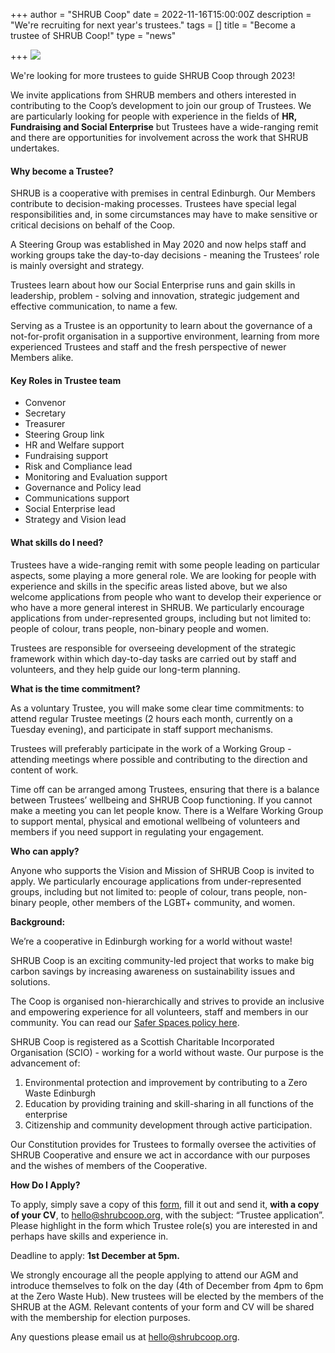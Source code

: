 +++
author = "SHRUB Coop"
date = 2022-11-16T15:00:00Z
description = "We're recruiting for next year's trustees."
tags = []
title = "Become a trustee of SHRUB Coop!"
type = "news"

+++
![](https://res.cloudinary.com/shrub-co-op/image/upload/v1668609564/shrubcoop.org/media/web_image_template_tm3vs6_c3igiy.png)

We're looking for more trustees to guide SHRUB Coop through 2023!

We invite applications from SHRUB members and others interested in contributing to the Coop’s development to join our group of Trustees. We are particularly looking for people with experience in the fields of **HR, Fundraising and Social Enterprise** but Trustees have a wide-ranging remit and there are opportunities for involvement across the work that SHRUB undertakes.

#### Why become a Trustee?

SHRUB is a cooperative with premises in central Edinburgh. Our Members contribute to decision-making processes. Trustees have special legal responsibilities and, in some circumstances may have to make sensitive or critical decisions on behalf of the Coop.

A Steering Group was established in May 2020 and now helps staff and working groups take the day-to-day decisions - meaning the Trustees’ role is mainly oversight and strategy.

Trustees learn about how our Social Enterprise runs and gain skills in leadership, problem - solving and innovation, strategic judgement and effective communication, to name a few.

Serving as a Trustee is an opportunity to learn about the governance of a not-for-profit organisation in a supportive environment, learning from more experienced Trustees and staff and the fresh perspective of newer Members alike.

#### Key Roles in Trustee team

* Convenor
* Secretary
* Treasurer
* Steering Group link
* HR and Welfare support
* Fundraising support
* Risk and Compliance lead
* Monitoring and Evaluation support
* Governance and Policy lead
* Communications support
* Social Enterprise lead
* Strategy and Vision lead

#### What skills do I need?

Trustees have a wide-ranging remit with some people leading on particular aspects, some playing a more general role. We are looking for people with experience and skills in the specific areas listed above, but we also welcome applications from people who want to develop their experience or who have a more general interest in SHRUB. We particularly encourage applications from under-represented groups, including but not limited to: people of colour, trans people, non-binary people and women.

Trustees are responsible for overseeing development of the strategic framework within which day-to-day tasks are carried out by staff and volunteers, and they help guide our long-term planning.

**What is the time commitment?**

As a voluntary Trustee, you will make some clear time commitments: to attend regular Trustee meetings (2 hours each month, currently on a Tuesday evening), and participate in staff support mechanisms.

Trustees will preferably participate in the work of a Working Group - attending meetings where possible and contributing to the direction and content of work.

Time off can be arranged among Trustees, ensuring that there is a balance between Trustees’ wellbeing and SHRUB Coop functioning. If you cannot make a meeting you can let people know. There is a Welfare Working Group to support mental, physical and emotional wellbeing of volunteers and members if you need support in regulating your engagement.

**Who can apply?**

Anyone who supports the Vision and Mission of SHRUB Coop is invited to apply. We particularly encourage applications from under-represented groups, including but not limited to: people of colour, trans people, non-binary people, other members of the LGBT+ community, and women.

**Background:**

We’re a cooperative in Edinburgh working for a world without waste!

SHRUB Coop is an exciting community-led project that works to make big carbon savings by increasing awareness on sustainability issues and solutions.

The Coop is organised non-hierarchically and strives to provide an inclusive and empowering experience for all volunteers, staff and members in our community. You can read our [Safer Spaces policy here](https://res.cloudinary.com/shrub-co-op/image/upload/v1573736447/shrubcoop.org/media/SHRUB_Safer_Spaces_Policy_3.0_k1sjgv.pdf).

SHRUB Coop is registered as a Scottish Charitable Incorporated Organisation (SCIO) - working for a world without waste. Our purpose is the advancement of:

1. Environmental protection and improvement by contributing to a Zero Waste Edinburgh
2. Education by providing training and skill-sharing in all functions of the enterprise
3. Citizenship and community development through active participation.

Our Constitution provides for Trustees to formally oversee the activities of SHRUB Cooperative and ensure we act in accordance with our purposes and the wishes of members of the Cooperative.

**How Do I Apply?**

To apply, simply save a copy of this [form](https://docs.google.com/document/d/1DgtnlNLBi1GM9mImnM24gY3WLkFn2G4Qa86fTFiakds/edit?usp=sharing), fill it out and send it, **with a copy of your CV**, to [hello@shrubcoop.org](mailto:hello@shrubcoop.org), with the subject: “Trustee application”. Please highlight in the form which Trustee role(s) you are interested in and perhaps have skills and experience in.

Deadline to apply: **1st December at 5pm.**

We strongly encourage all the people applying to attend our AGM and introduce themselves to folk on the day (4th of December from 4pm to 6pm at the Zero Waste Hub). New trustees will be elected by the members of the SHRUB at the AGM.  Relevant contents of your form and CV will be shared with the membership for election purposes.

Any questions please email us at [hello@shrubcoop.org](mailto:hello@shrubcoop.org).